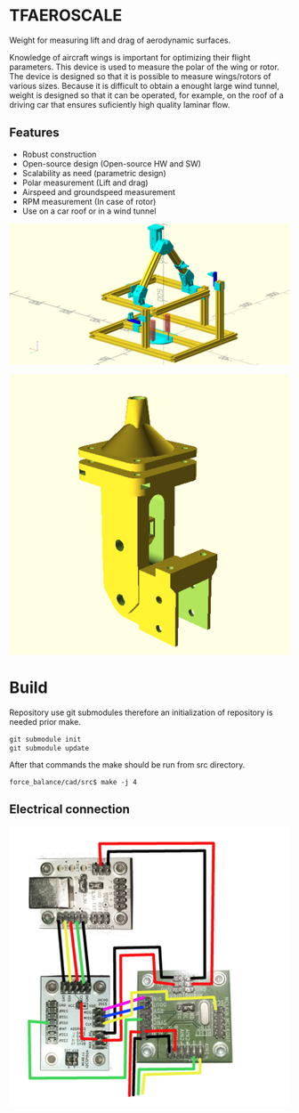 # TFAEROSCALE

Weight for measuring lift and drag of aerodynamic surfaces.

Knowledge of aircraft wings is important for optimizing their flight parameters. This device is used to measure the polar of the wing or rotor. The device is designed so that it is possible to measure wings/rotors of various sizes. Because it is difficult to obtain a enought large wind tunnel, weight is designed so that it can be operated, for example, on the roof of a driving car that ensures suficiently high quality laminar flow. 


## Features
* Robust construction
* Open-source design (Open-source HW and SW)
* Scalability as need (parametric design)
* Polar measurement (Lift and drag)
* Airspeed and groundspeed measurement
* RPM measurement (In case of rotor)
* Use on a car roof or in a wind tunnel


![Base with strain gauges](doc/img/complete.png)

![Rotor mount](doc/img/888_5502.png)

# Build

Repository use git submodules therefore an initialization of repository is needed prior make.

    git submodule init
    git submodule update

After that commands the make should be run from src directory.

    force_balance/cad/src$ make -j 4

## Electrical connection

![Elecrical connection](doc/img/wiring_draw.png)
